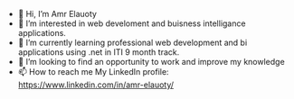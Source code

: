 - 👋 Hi, I’m Amr Elauoty
- 👀 I’m interested in web develoment and buisness intelligance applications.
- 🌱 I’m currently learning professional web development and bi applications using .net in ITI 9 month track.
- 💞️ I’m looking to find an opportunity to work and improve my knowledge
- 📫 How to reach me
My LinkedIn profile: https://www.linkedin.com/in/amr-elauoty/
